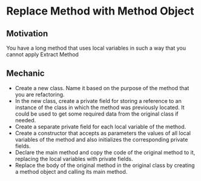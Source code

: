# Replace Method with Method Object

## Motivation

You have a long method that uses local variables in such a way that you cannot apply Extract Method

## Mechanic

* Create a new class. Name it based on the purpose of the method that you are refactoring.
* In the new class, create a private field for storing a reference to an instance of the class in which the method was previously located. It could be used to get some required data from the original class if needed.
* Create a separate private field for each local variable of the method.
* Create a constructor that accepts as parameters the values of all local variables of the method and also initializes the corresponding private fields.
* Declare the main method and copy the code of the original method to it, replacing the local variables with private fields.
* Replace the body of the original method in the original class by creating a method object and calling its main method.
